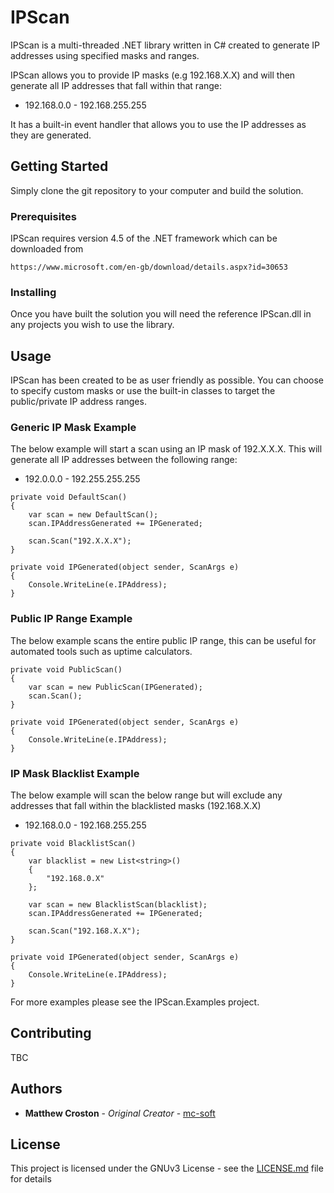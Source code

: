 # IPScan

IPScan is a multi-threaded .NET library written in C# created to generate IP addresses using specified masks and ranges.

IPScan allows you to provide IP masks (e.g 192.168.X.X) and will then generate all IP addresses that fall within that range:

* 192.168.0.0 - 192.168.255.255

It has a built-in event handler that allows you to use the IP addresses as they are generated.

## Getting Started

Simply clone the git repository to your computer and build the solution.

### Prerequisites

IPScan requires version 4.5 of the .NET framework which can be downloaded from

```
https://www.microsoft.com/en-gb/download/details.aspx?id=30653
```

### Installing

Once you have built the solution you will need the reference IPScan.dll in any projects you wish to use the library.

## Usage

IPScan has been created to be as user friendly as possible. You can choose to specify custom masks or use the built-in classes to target the public/private IP address ranges.

### Generic IP Mask Example

The below example will start a scan using an IP mask of 192.X.X.X. This will generate all IP addresses between the following range:

* 192.0.0.0 - 192.255.255.255 

```
private void DefaultScan()
{
    var scan = new DefaultScan();
    scan.IPAddressGenerated += IPGenerated;
    
    scan.Scan("192.X.X.X");
}

private void IPGenerated(object sender, ScanArgs e)
{
    Console.WriteLine(e.IPAddress);
}
```

### Public IP Range Example

The below example scans the entire public IP range, this can be useful for automated tools such as uptime calculators.

```
private void PublicScan()
{
    var scan = new PublicScan(IPGenerated);
    scan.Scan();
}

private void IPGenerated(object sender, ScanArgs e)
{
    Console.WriteLine(e.IPAddress);
}
```

### IP Mask Blacklist Example

The below example will scan the below range but will exclude any addresses that fall within the blacklisted masks (192.168.X.X)

* 192.168.0.0 - 192.168.255.255

```
private void BlacklistScan()
{
    var blacklist = new List<string>()
    {
        "192.168.0.X"
    };

    var scan = new BlacklistScan(blacklist);
    scan.IPAddressGenerated += IPGenerated;

    scan.Scan("192.168.X.X");
}

private void IPGenerated(object sender, ScanArgs e)
{
    Console.WriteLine(e.IPAddress);
}
```

For more examples please see the IPScan.Examples project.

## Contributing

TBC

## Authors

* **Matthew Croston** - *Original Creator* - [mc-soft](https://github.com/mc-soft)

## License

This project is licensed under the GNUv3 License - see the [LICENSE.md](LICENSE.md) file for details
